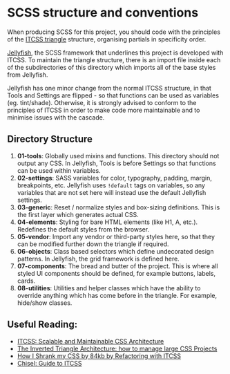 # SCSS structure and conventions

When producing SCSS for this project, you should code with the principles of the [ITCSS triangle](https://www.xfive.co/blog/itcss-scalable-maintainable-css-architecture/) structure, organising partials in specificity order.

[Jellyfish](https://unofficialmatt.github.io/jellyfish/), the SCSS framework that underlines this project is developed with ITCSS. To maintain the triangle structure, there is an import file inside each of the subdirectories of this directory which imports all of the base styles from Jellyfish.

Jellyfish has one minor change from the normal ITCSS structure, in that Tools and Settings are flipped - so that functions can be used as variables (eg. tint/shade). Otherwise, it is strongly advised to conform to the principles of ITCSS in order to make code more maintainable and to minimise issues with the cascade.

## Directory Structure

1. **01-tools**: Globally used mixins and functions. This directory should not output any CSS. In Jellyfish, Tools is before Settings so that functions can be used within variables.
2. **02-settings**: SASS variables for color, typography, padding, margin, breakpoints, etc. Jellyfish uses `!default` tags on variables, so any variables that are not set here will instead use the default Jellyfish settings.
3. **03-generic**: Reset / normalize styles and box-sizing definitions. This is the first layer which generates actual CSS.
4. **04-elements**: Styling for bare HTML elements (like H1, A, etc.). Redefines the default styles from the browser.
5. **05-vendor**: Import any vendor or third-party styles here, so that they can be modified further down the triangle if required.
6. **06-objects**: Class based selectors which define undecorated design patterns. In Jellyfish, the grid framework is defined here.
7. **07-components**: The bread and butter of the project. This is where all styled UI components should be defined, for example buttons, labels, cards.
8. **08-utilities**: Utilities and helper classes which have the ability to override anything which has come before in the triangle. For example, hide/show classes.

## Useful Reading:

- [ITCSS: Scalable and Maintainable CSS Architecture](https://www.xfive.co/blog/itcss-scalable-maintainable-css-architecture/)
- [The Inverted Triangle Architecture: how to manage large CSS Projects](https://www.freecodecamp.org/news/managing-large-s-css-projects-using-the-inverted-triangle-architecture-3c03e4b1e6df/)
- [How I Shrank my CSS by 84kb by Refactoring with ITCSS](https://medium.com/@jordankoschei/how-i-shrank-my-css-by-84kb-by-refactoring-with-itcss-2e8dafee123a)
- [Chisel: Guide to ITCSS](https://www.getchisel.co/docs/development/itcss/)
